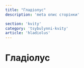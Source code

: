 ```yaml
---
title: "Гладіолус"
description: 'meta опис сторінки'

section: 'kvity'
category: 'tsybulynni-kvity'
article: 'hladiolus'
---
```


# Гладіолус